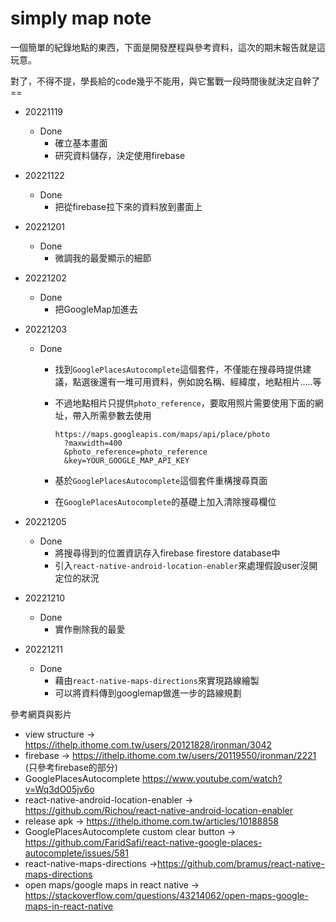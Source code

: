 # simply map note

一個簡單的紀錄地點的東西，下面是開發歷程與參考資料，這次的期末報告就是這玩意。

對了，不得不提，學長給的code幾乎不能用，與它奮戰一段時間後就決定自幹了==

- 20221119

    - Done
      - 確立基本畫面
      - 研究資料儲存，決定使用firebase
    
- 20221122

    - Done
      - 把從firebase拉下來的資料放到畫面上
    
- 20221201
  
    - Done
      - 微調我的最愛顯示的細節
    
- 20221202
  
    - Done
      - 把GoogleMap加進去
    
- 20221203

    - Done

      - 找到`GooglePlacesAutocomplete`這個套件，不僅能在搜尋時提供建議，點選後還有一堆可用資料，例如說名稱、經緯度，地點相片.....等
      - 不過地點相片只提供`photo_reference`，要取用照片需要使用下面的網址，帶入所需參數去使用
      
        ```
        https://maps.googleapis.com/maps/api/place/photo
          ?maxwidth=400
          &photo_reference=photo_reference
          &key=YOUR_GOOGLE_MAP_API_KEY
        ```
    
      - 基於`GooglePlacesAutocomplete`這個套件重構搜尋頁面
      - 在`GooglePlacesAutocomplete`的基礎上加入清除搜尋欄位
    
- 20221205

    - Done
        - 將搜尋得到的位置資訊存入firebase firestore database中
        - 引入`react-native-android-location-enabler`來處理假設user沒開定位的狀況
    
- 20221210

    - Done
        - 實作刪除我的最愛
    
- 20221211

    - Done
        - 藉由`react-native-maps-directions`來實現路線繪製
        - 可以將資料傳到googlemap做進一步的路線規劃



參考網頁與影片

- view structure $\rightarrow$ https://ithelp.ithome.com.tw/users/20121828/ironman/3042
- firebase $\rightarrow$ https://ithelp.ithome.com.tw/users/20119550/ironman/2221 (只參考firebase的部分) 
- GooglePlacesAutocomplete https://www.youtube.com/watch?v=Wq3dO05jv6o
- react-native-android-location-enabler $\rightarrow$ https://github.com/Richou/react-native-android-location-enabler
- release apk $\rightarrow$ https://ithelp.ithome.com.tw/articles/10188858
- GooglePlacesAutocomplete custom clear button $\rightarrow$ https://github.com/FaridSafi/react-native-google-places-autocomplete/issues/581
- react-native-maps-directions $\rightarrow$https://github.com/bramus/react-native-maps-directions
- open maps/google maps in react native $\rightarrow$ https://stackoverflow.com/questions/43214062/open-maps-google-maps-in-react-native

